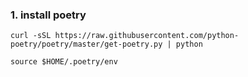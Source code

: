 ### 1. install poetry
```shell
curl -sSL https://raw.githubusercontent.com/python-poetry/poetry/master/get-poetry.py | python

source $HOME/.poetry/env
```
